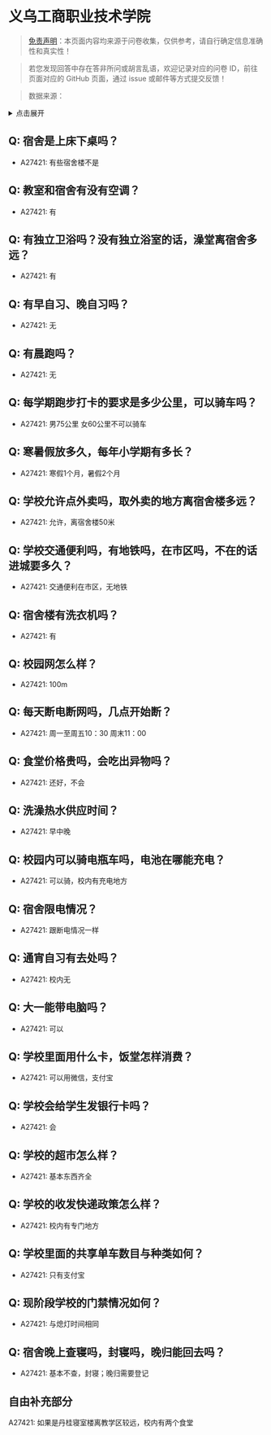 # 义乌工商职业技术学院

> [免责声明](https://colleges.chat/#_3)：本页面内容均来源于问卷收集，仅供参考，请自行确定信息准确性和真实性！

> 若您发现回答中存在答非所问或胡言乱语，欢迎记录对应的问卷 ID，前往页面对应的 GitHub 页面，通过 issue 或邮件等方式提交反馈！

> 数据来源：

<details><summary>点击展开</summary>
<ul>
<li>A27421: 匿名 (2025 年 01 月)</li>
</ul>
</details>

## Q: 宿舍是上床下桌吗？

- A27421: 有些宿舍楼不是

## Q: 教室和宿舍有没有空调？

- A27421: 有

## Q: 有独立卫浴吗？没有独立浴室的话，澡堂离宿舍多远？

- A27421: 有

## Q: 有早自习、晚自习吗？

- A27421: 无

## Q: 有晨跑吗？

- A27421: 无

## Q: 每学期跑步打卡的要求是多少公里，可以骑车吗？

- A27421: 男75公里 女60公里不可以骑车

## Q: 寒暑假放多久，每年小学期有多长？

- A27421: 寒假1个月，暑假2个月

## Q: 学校允许点外卖吗，取外卖的地方离宿舍楼多远？

- A27421: 允许，离宿舍楼50米

## Q: 学校交通便利吗，有地铁吗，在市区吗，不在的话进城要多久？

- A27421: 交通便利在市区，无地铁

## Q: 宿舍楼有洗衣机吗？

- A27421: 有

## Q: 校园网怎么样？

- A27421: 100m

## Q: 每天断电断网吗，几点开始断？

- A27421: 周一至周五10：30 周末11：00

## Q: 食堂价格贵吗，会吃出异物吗？

- A27421: 还好，不会

## Q: 洗澡热水供应时间？

- A27421: 早中晚

## Q: 校园内可以骑电瓶车吗，电池在哪能充电？

- A27421: 可以骑，校内有充电地方

## Q: 宿舍限电情况？

- A27421: 跟断电情况一样

## Q: 通宵自习有去处吗？

- A27421: 校内无

## Q: 大一能带电脑吗？

- A27421: 可以

## Q: 学校里面用什么卡，饭堂怎样消费？

- A27421: 可以用微信，支付宝

## Q: 学校会给学生发银行卡吗？

- A27421: 会

## Q: 学校的超市怎么样？

- A27421: 基本东西齐全

## Q: 学校的收发快递政策怎么样？

- A27421: 校内有专门地方

## Q: 学校里面的共享单车数目与种类如何？

- A27421: 只有支付宝

## Q: 现阶段学校的门禁情况如何？

- A27421: 与熄灯时间相同

## Q: 宿舍晚上查寝吗，封寝吗，晚归能回去吗？

- A27421: 基本不查，封寝；晚归需要登记

## 自由补充部分

A27421: 如果是丹桂寝室楼离教学区较远，校内有两个食堂